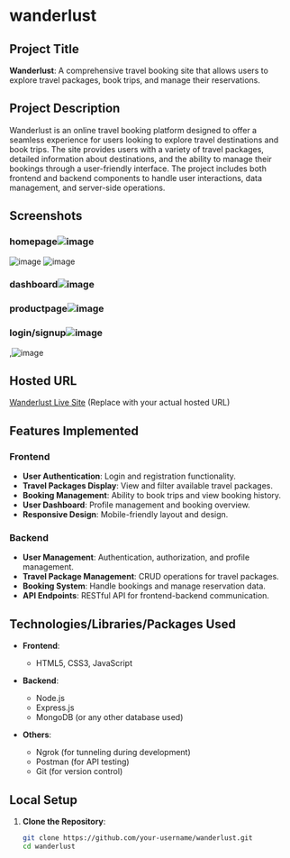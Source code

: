 # wanderlust

## Project Title
**Wanderlust**: A comprehensive travel booking site that allows users to explore travel packages, book trips, and manage their reservations.

## Project Description
Wanderlust is an online travel booking platform designed to offer a seamless experience for users looking to explore travel destinations and book trips. The site provides users with a variety of travel packages, detailed information about destinations, and the ability to manage their bookings through a user-friendly interface. The project includes both frontend and backend components to handle user interactions, data management, and server-side operations.

## Screenshots
### homepage![image](https://github.com/user-attachments/assets/701766d6-9a3e-4be9-8312-e0187f8725e0)

![image](https://github.com/user-attachments/assets/31af8d98-45b5-4bb1-a678-17a1489fc998)
![image](https://github.com/user-attachments/assets/6fca4b5a-d2eb-4840-8075-c474674c212d)

### dashboard![image](https://github.com/user-attachments/assets/54ceadb7-a334-4947-98e6-bb825a2919a8)

### productpage![image](https://github.com/user-attachments/assets/2c714638-10e1-439a-b0c1-1453202b8107)

### login/signup![image](https://github.com/user-attachments/assets/b66078e5-808a-42cf-b3c5-95d9af0c330b)
,![image](https://github.com/user-attachments/assets/2f7d801b-ee40-408b-bac4-8017ce345d61)


## Hosted URL
[Wanderlust Live Site](https://wanderlust.example.com) (Replace with your actual hosted URL)

## Features Implemented
### Frontend
- **User Authentication**: Login and registration functionality.
- **Travel Packages Display**: View and filter available travel packages.
- **Booking Management**: Ability to book trips and view booking history.
- **User Dashboard**: Profile management and booking overview.
- **Responsive Design**: Mobile-friendly layout and design.

### Backend
- **User Management**: Authentication, authorization, and profile management.
- **Travel Package Management**: CRUD operations for travel packages.
- **Booking System**: Handle bookings and manage reservation data.
- **API Endpoints**: RESTful API for frontend-backend communication.

## Technologies/Libraries/Packages Used
- **Frontend**:
  - HTML5, CSS3, JavaScript
  
- **Backend**:
  - Node.js
  - Express.js
  - MongoDB (or any other database used)
- **Others**:
  - Ngrok (for tunneling during development)
  - Postman (for API testing)
  - Git (for version control)

## Local Setup
1. **Clone the Repository**:
   ```bash
   git clone https://github.com/your-username/wanderlust.git
   cd wanderlust
